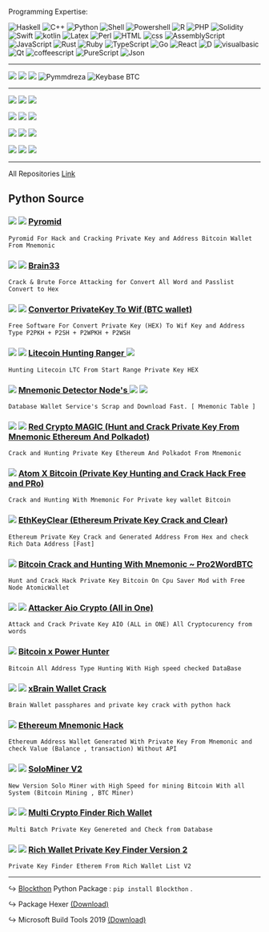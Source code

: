 Programming Expertise:

![Haskell](https://img.shields.io/badge/-Haskell-000000?&logo=haskell&logoColor=magenta)
![C++](https://img.shields.io/badge/-C++-000000?&logo=c&logoColor=blue)
![Python](https://img.shields.io/badge/-Python-000000?&logo=Python&logoColor=yellow)
![Shell](https://img.shields.io/badge/-Shell-000?&logo=shell)
![Powershell](https://img.shields.io/badge/-Powershell-000?&logo=powershell)
![R](https://img.shields.io/badge/-R-000?&logo=R)
![PHP](https://img.shields.io/badge/-PHP-000?&logo=PHP)
![Solidity](https://img.shields.io/badge/-Solidity-000?&logo=Solidity)
![Swift](https://img.shields.io/badge/-Swift-000?&logo=swift)
![kotlin](https://img.shields.io/badge/-kotlin-000?&logo=kotlin)
![Latex](https://img.shields.io/badge/-Latex-000?&logo=latex)
![Perl](https://img.shields.io/badge/-Perl-000?&logo=perl)
![HTML](https://img.shields.io/badge/-HTML-000000?&logo=HTML5)
![css](https://img.shields.io/badge/-CSS-000000?&logo=css3&logoColor=yellow)
![AssemblyScript](https://img.shields.io/badge/-Assembly-000?&logo=assemblyscript)
![JavaScript](https://img.shields.io/badge/-JavaScript-000?&logo=JavaScript)
![Rust](https://img.shields.io/badge/-Rust-000000?&logo=Rust)
![Ruby](https://img.shields.io/badge/-Ruby-000000?&logo=Ruby&logoColor=red)
![TypeScript](https://img.shields.io/badge/-TypeScript-000?&logo=TypeScript)
![Go](https://img.shields.io/badge/-Go-000?&logo=Go)
![React](https://img.shields.io/badge/-React-000?&logo=react)
![D](https://img.shields.io/badge/-D-000?&logo=d)
![visualbasic](https://img.shields.io/badge/-VisualBasic-000?&logo=visualbasic)
![Qt](https://img.shields.io/badge/-Qt-000?&logo=qt)
![coffeescript](https://img.shields.io/badge/-CoffeeScript-000?&logo=coffeescript)
![PureScript](https://img.shields.io/badge/-PureScript-000?&logo=purescript)
![Json](https://img.shields.io/badge/-JSON-000?&logo=json)

---

![](https://img.shields.io/badge/%20Web%20Site-Mmdrza.Com-green?style=plastic&link=https://mmdrza.com) ![](https://img.shields.io/badge/Telegram-Channel-orange?style=plastic&link=https://t.me/Cryptoixer) ![](https://img.shields.io/badge/Telegram-ID%20MrPyMmdrza-blue?style=plastic&link=https://t.me/MrPyMmdrza)
<img src="https://komarev.com/ghpvc/?username=Pymmdrza&label=Profile%20views&color=00b0f0&style=plastic" alt="Pymmdreza" /> <img alt="Keybase BTC" src="https://img.shields.io/keybase/btc/pymmdrza?style=plastic&color=orange&logo=bitcoin">


---

![](https://img.shields.io/badge/Python_Package-SECP256k2-70c454?logo=Python&logoColor=bababa&link=https://secp256k2.github.io/secp256k2&style=plastic) ![](https://img.shields.io/badge/pip%20install%20secp256k2-4a4a4a?style=plastic&link=https://pypi.org/project/secp256k2/&logo=windows&logoColor=cacaca) ![](https://img.shields.io/badge/pip3%20install%20secp256k2-grey?style=plastic&logo=linux)

![](https://img.shields.io/badge/Python_Package-cryptoFuzz-blue?logo=Python&logoColor=bababa&link=https://pymmdrza.github.io/cryptoFuzz&style=plastic) ![](https://img.shields.io/badge/pip%20install%20cryptofuzz-4a4a4a?style=plastic&link=https://pypi.org/project/cryptofuzz/&logo=windows&logoColor=cacaca) ![](https://img.shields.io/badge/pip3%20install%20cryptofuzz-grey?style=plastic&logo=linux)


![](https://img.shields.io/badge/Python_Package-blockthon-70c454?logo=Python&logoColor=bababa&link=https://blockthon.github.io/Blockthon&style=plastic) ![](https://img.shields.io/badge/pip%20install%20blockthon-4a4a4a?style=plastic&link=https://pypi.org/project/blockthon/&logo=windows&logoColor=cacaca) ![](https://img.shields.io/badge/pip3%20install%20blockthon-grey?style=plastic&logo=linux)


![](https://img.shields.io/badge/Python_Package-colorthon-blue?logo=Python&logoColor=bababa&link=https://colorthon.github.io/colorthon&style=plastic) ![](https://img.shields.io/badge/pip%20install%20colorthon-4a4a4a?style=plastic&link=https://pypi.org/project/colorthon/&logo=windows&logoColor=cacaca) ![](https://img.shields.io/badge/pip3%20install%20colorthon-grey?style=plastic&logo=linux)

---


All Repositories [Link](https://github.com/Pymmdrza?tab=repositories)

## Python Source


### ![](https://img.shields.io/badge/-FREE-red?style=plastic)  ![](https://img.shields.io/badge/Repo-New-yellow?style=plastic) [Pyromid](https://github.com/Pymmdrza/Pyromid 'Pyromid For Hack and Cracking Private Key and Address Bitcoin Wallet From Mnemonic')

`Pyromid For Hack and Cracking Private Key and Address Bitcoin Wallet From Mnemonic`


### ![](https://img.shields.io/badge/-FREE-red?style=plastic)  ![](https://img.shields.io/badge/Repo-New-yellow?style=plastic) [Brain33](https://github.com/Pymmdrza/Brain33 'Crack & Brute Force Attacking for Convert All Word and Passlist Convert to Hex')

`Crack & Brute Force Attacking for Convert All Word and Passlist Convert to Hex`


### ![](https://img.shields.io/badge/-FREE-red?style=plastic)  ![](https://img.shields.io/badge/Repo-New-yellow?style=plastic) [Convertor PrivateKey To Wif (BTC wallet)](https://github.com/Pymmdrza/CWF_Convertor-WIF 'Convertor PrivateKey To Wif (BTC wallet)')

`Free Software For Convert Private Key (HEX) To Wif Key and Address Type P2PKH + P2SH + P2WPKH + P2WSH`

### ![](https://img.shields.io/badge/-FREE-red?style=plastic)  ![](https://img.shields.io/badge/Repo-New-yellow?style=plastic) [Litecoin Hunting Ranger ](https://github.com/Pymmdrza/LiteHuntRanger 'Hunting Litecoin LTC From Start Range Private Key HEX') ![](https://img.shields.io/badge/-Update-blue?style=plastic)

`Hunting Litecoin LTC From Start Range Private Key HEX`

### ![](https://img.shields.io/badge/Repo-New-yellow?style=plastic) [Mnemonic Detector Node's ](https://github.com/Pymmdrza/MnemonicDetector 'Mnemonic Detector Scrap Mnemonic From All Node Wallet Service') ![](https://img.shields.io/badge/-Update-blue?style=plastic) ![](https://img.shields.io/badge/PRO-Version-red?style=plastic)

`Database Wallet Service's Scrap and Download Fast. [ Mnemonic Table ] `

### ![](https://img.shields.io/badge/-FREE-red?style=plastic)  ![](https://img.shields.io/badge/Repo-New-yellow?style=plastic) [Red Crypto MAGIC (Hunt and Crack Private Key From Mnemonic Ethereum And Polkadot) ](https://github.com/Pymmdrza/REDCryptoMAGIC 'Red Crypto MAGIC (Hunt and Crack Private Key From Mnemonic Ethereum And Polkadot') 

`Crack and Hunting Private Key Ethereum And Polkadot From Mnemonic`

### ![](https://img.shields.io/badge/Repo-New-yellow?style=plastic) [Atom X Bitcoin (Private Key Hunting and Crack Hack Free and PRo) ](https://github.com/Pymmdrza/AtomXBitcoin 'Atom X Bitcoin (Private Key Hunting and Crack Hack)') 

`Crack and Hunting With Mnemonic For Private key wallet Bitcoin`

### ![](https://img.shields.io/badge/Repo-New-yellow?style=plastic) [EthKeyClear (Ethereum Private Key Crack and Clear) ](https://github.com/Pymmdrza/EthKeyClear 'Ethereum Hack Crack Private Key Private Key Wallet') 

`Ethereum Private Key Crack and Generated Address From Hex and check Rich Data Address [Fast]`

### ![](https://img.shields.io/badge/Repo-New-yellow?style=plastic) [Bitcoin Crack and Hunting With Mnemonic ~ Pro2WordBTC ](https://github.com/Pymmdrza/Pro2WordBTC 'Bitcoin Crack and Hunting With Mnemonic ~ Pro2WordBTC') 

`Hunt and Crack Hack Private Key Bitcoin On Cpu Saver Mod with Free Node AtomicWallet`

### ![](https://img.shields.io/badge/-FREE-red?style=plastic)  ![](https://img.shields.io/badge/Repo-New-yellow?style=plastic) [Attacker Aio Crypto (All in One) ](https://github.com/Pymmdrza/AttackAIO_Crypto 'Attack and Crack Private Key AIO (ALL in ONE) All Cryptocurency from words') 

`Attack and Crack Private Key AIO (ALL in ONE) All Cryptocurency from words`

### ![](https://img.shields.io/badge/Repo-New-yellow?style=plastic) [Bitcoin x Power Hunter](https://github.com/Pymmdrza/BitcoinXPowerHunter 'bitcoin private key crack and hack all address type')

`Bitcoin All Address Type Hunting With High speed checked DataBase`

### ![](https://img.shields.io/badge/-FREE-red?style=plastic)  ![](https://img.shields.io/badge/Repo-New-yellow?style=plastic) [xBrain Wallet Crack](https://github.com/Pymmdrza/xBrainWallet 'Brain Wallet passphares and private key crack woth python hack')

`Brain Wallet passphares and private key crack with python hack`

### ![](https://img.shields.io/badge/Repo-New-yellow?style=plastic) [Ethereum Mnemonic Hack](https://github.com/Pymmdrza/EthereumMnemonicCrack 'Ethereum Mnemonic Hack')

`Ethereum Address Wallet Generated With Private Key From Mnemonic and check Value (Balance , transaction) Without API`

### ![](https://img.shields.io/badge/-FREE-red?style=plastic)  ![](https://img.shields.io/badge/Repo-New-yellow?style=plastic) [SoloMiner V2](https://github.com/Pymmdrza/SoloMinerV2 'Mining Bitcoin Script Solo')

`New Version Solo Miner with High Speed for mining Bitcoin With all System (Bitcoin Mining , BTC Miner)`

### ![](https://img.shields.io/badge/-FREE-red?style=plastic)  ![](https://img.shields.io/badge/Repo-New-yellow?style=plastic) [Multi Crypto Finder Rich Wallet](https://github.com/Pymmdrza/MultiCryptoFinderRich 'Multi Crypto Finder Rich Wallet')

`Multi Batch Private Key Genereted and Check from Database`

### ![](https://img.shields.io/badge/-FREE-red?style=plastic)  ![](https://img.shields.io/badge/Repo-New-yellow?style=plastic) [Rich Wallet Private Key Finder Version 2](https://github.com/Pymmdrza/RichWalletPrivateKeyFinder2 'Private Key Finder Ethereum')

`Private Key Finder Etherem From Rich Wallet List V2`

---



↪️ [Blockthon](https://github.com/Blockthon/Blockthon) Python Package : `pip install Blockthon` .

↪️ Package Hexer [(Download)](https://github.com/Pymmdrza/HEXER/blob/main/mHash/hexer.py)

↪️ Microsoft Build Tools 2019 [(Download)](https://visualstudio.microsoft.com/downloads/#build-tools-for-visual-studio-2019)


